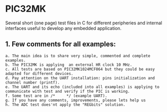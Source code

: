 # PIC32MK
Several short (one page) test files in C for different peripheries and internal interfaces useful to develop any embedded application.

## 1. Few comments for all examples:
	a. The main idea is to share very simple, commented and complete examples.
	b. The PIC32MK is applying  an external HR clock 10 MHz.
	c. All tests are based on PIC32MK1024MCF064 but they could be easy adapted for different devices.
	d. Pay attention on the UART installation: pins initialization and  channel number (printf).
	e. The UART and its echo (included into all examples) is applying to communicate with test and verify if the PIC is working.
	f. Some test are in /*     */ (example UART).
	g. If you have any comments, improvements, please lets help us
	h. The ADC test does'nt apply the "REGbits" solution.
